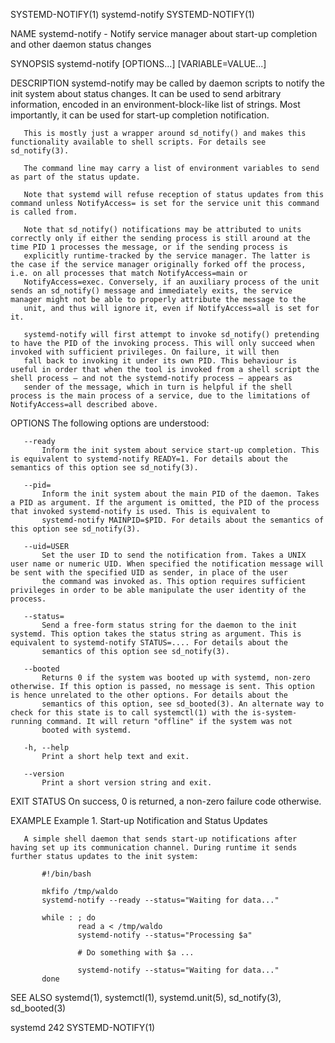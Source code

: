 SYSTEMD-NOTIFY(1)                                                                               systemd-notify                                                                              SYSTEMD-NOTIFY(1)

NAME
       systemd-notify - Notify service manager about start-up completion and other daemon status changes

SYNOPSIS
       systemd-notify [OPTIONS...] [VARIABLE=VALUE...]

DESCRIPTION
       systemd-notify may be called by daemon scripts to notify the init system about status changes. It can be used to send arbitrary information, encoded in an environment-block-like list of strings.
       Most importantly, it can be used for start-up completion notification.

       This is mostly just a wrapper around sd_notify() and makes this functionality available to shell scripts. For details see sd_notify(3).

       The command line may carry a list of environment variables to send as part of the status update.

       Note that systemd will refuse reception of status updates from this command unless NotifyAccess= is set for the service unit this command is called from.

       Note that sd_notify() notifications may be attributed to units correctly only if either the sending process is still around at the time PID 1 processes the message, or if the sending process is
       explicitly runtime-tracked by the service manager. The latter is the case if the service manager originally forked off the process, i.e. on all processes that match NotifyAccess=main or
       NotifyAccess=exec. Conversely, if an auxiliary process of the unit sends an sd_notify() message and immediately exits, the service manager might not be able to properly attribute the message to the
       unit, and thus will ignore it, even if NotifyAccess=all is set for it.

       systemd-notify will first attempt to invoke sd_notify() pretending to have the PID of the invoking process. This will only succeed when invoked with sufficient privileges. On failure, it will then
       fall back to invoking it under its own PID. This behaviour is useful in order that when the tool is invoked from a shell script the shell process — and not the systemd-notify process — appears as
       sender of the message, which in turn is helpful if the shell process is the main process of a service, due to the limitations of NotifyAccess=all described above.

OPTIONS
       The following options are understood:

       --ready
           Inform the init system about service start-up completion. This is equivalent to systemd-notify READY=1. For details about the semantics of this option see sd_notify(3).

       --pid=
           Inform the init system about the main PID of the daemon. Takes a PID as argument. If the argument is omitted, the PID of the process that invoked systemd-notify is used. This is equivalent to
           systemd-notify MAINPID=$PID. For details about the semantics of this option see sd_notify(3).

       --uid=USER
           Set the user ID to send the notification from. Takes a UNIX user name or numeric UID. When specified the notification message will be sent with the specified UID as sender, in place of the user
           the command was invoked as. This option requires sufficient privileges in order to be able manipulate the user identity of the process.

       --status=
           Send a free-form status string for the daemon to the init systemd. This option takes the status string as argument. This is equivalent to systemd-notify STATUS=.... For details about the
           semantics of this option see sd_notify(3).

       --booted
           Returns 0 if the system was booted up with systemd, non-zero otherwise. If this option is passed, no message is sent. This option is hence unrelated to the other options. For details about the
           semantics of this option, see sd_booted(3). An alternate way to check for this state is to call systemctl(1) with the is-system-running command. It will return "offline" if the system was not
           booted with systemd.

       -h, --help
           Print a short help text and exit.

       --version
           Print a short version string and exit.

EXIT STATUS
       On success, 0 is returned, a non-zero failure code otherwise.

EXAMPLE
       Example 1. Start-up Notification and Status Updates

       A simple shell daemon that sends start-up notifications after having set up its communication channel. During runtime it sends further status updates to the init system:

           #!/bin/bash

           mkfifo /tmp/waldo
           systemd-notify --ready --status="Waiting for data..."

           while : ; do
                   read a < /tmp/waldo
                   systemd-notify --status="Processing $a"

                   # Do something with $a ...

                   systemd-notify --status="Waiting for data..."
           done

SEE ALSO
       systemd(1), systemctl(1), systemd.unit(5), sd_notify(3), sd_booted(3)

systemd 242                                                                                                                                                                                 SYSTEMD-NOTIFY(1)
